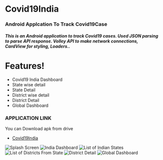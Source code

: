 # Covid19India

### Android Applcation To Track Covid19Case
##### This is an Android application to track Covid19 cases. Used JSON parsing to parse API response. Volley API to make network connections, CardView for styling, Loaders..
#
#
#  Features!

  - Covid19 India Dashboard
  - State wise detail
  - State Detail
  - District wise detail
  - District Detail
  - Global Dashboard



### APPLICATION LINK

You can Download apk from drive
* [Covid19India](https://drive.google.com/file/d/1T0afqdAs4ph6oU5jd5r7RqHxDZnbPMRP/view?usp=sharing) 

![Splash Screen](<./COVID/1.png>) 
![India Dashboard](<./COVID/2.png>) 
![List of Indian States](<./COVID/3.png>) 
![List of Districts From State](<./COVID/4.png>) 
![District Detail](<./COVID/5.png>) 
![Global Dashboard](<./COVID/6.png>) 
